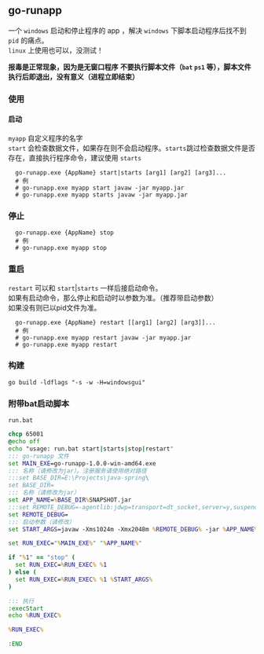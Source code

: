 ## go-runapp
一个 `windows` 启动和停止程序的 app ，解决 `windows` 下脚本启动程序后找不到 `pid` 的痛点。  
`linux` 上使用也可以，没测试！

**报毒是正常现象，因为是无窗口程序**
**不要执行脚本文件（`bat` `ps1` 等），脚本文件执行后即退出，没有意义（进程立即结束）**
### 使用
#### 启动  
`myapp` 自定义程序的名字  
`start` 会检查数据文件，如果存在则不会启动程序。`starts`跳过检查数据文件是否存在，直接执行程序命令，建议使用 `starts`
```
  go-runapp.exe {AppName} start|starts [arg1] [arg2] [arg3]...
  # 例
  # go-runapp.exe myapp start javaw -jar myapp.jar
  # go-runapp.exe myapp starts javaw -jar myapp.jar 
```
### 停止
```
  go-runapp.exe {AppName} stop
  # 例
  # go-runapp.exe myapp stop
```
### 重启
`restart` 可以和 `start`|`starts` 一样后接启动命令。  
如果有启动命令，那么停止和启动时以参数为准。（推荐带启动参数）  
如果没有则已以pid文件为准。
```
  go-runapp.exe {AppName} restart [[arg1] [arg2] [arg3]]...
  # 例
  # go-runapp.exe myapp restart javaw -jar myapp.jar 
  # go-runapp.exe myapp restart 
```

### 构建
```
go build -ldflags "-s -w -H=windowsgui"
```

### 附带bat启动脚本
`run.bat`
``` bat
chcp 65001
@echo off
echo "usage: run.bat start|starts|stop|restart"
::: go-runapp 文件
set MAIN_EXE=go-runapp-1.0.0-win-amd64.exe
::: 名称（请修改为jar）。注册服务请使用绝对路径
:::set BASE_DIR=E:\Projects\java-spring\
set BASE_DIR=
::: 名称（请修改为jar）
set APP_NAME=%BASE_DIR%SNAPSHOT.jar
:::set REMOTE_DEBUG=-agentlib:jdwp=transport=dt_socket,server=y,suspend=n,address=15005
set REMOTE_DEBUG=
::: 启动参数（请修改）
set START_ARGS=javaw -Xms1024m -Xmx2048m %REMOTE_DEBUG% -jar %APP_NAME% --server.port=8316 --spring.profiles.active=dev

set RUN_EXEC="%MAIN_EXE%" "%APP_NAME%"

if "%1" == "stop" (
  set RUN_EXEC=%RUN_EXEC% %1
) else (
  set RUN_EXEC=%RUN_EXEC% %1 %START_ARGS%
)

::: 执行
:execStart
echo %RUN_EXEC%

%RUN_EXEC%

:END
```
